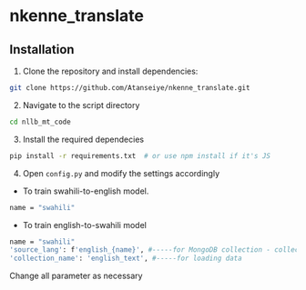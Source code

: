 # nkenne_translate

## Installation

1. Clone the repository and install dependencies:

```bash
git clone https://github.com/Atanseiye/nkenne_translate.git
```

2. Navigate to the script directory
```bash
cd nllb_mt_code
```

3. Install the required dependecies
```bash
pip install -r requirements.txt  # or use npm install if it's JS
```

4. Open `config.py` and modify the settings accordingly
- To train swahili-to-english model.
```bash
name = "swahili"
```

- To train english-to-swahili model
```bash
name = "swahili"
'source_lang': f'english_{name}', #-----for MongoDB collection - collection list
'collection_name': 'english_text', #-----for loading data
```

Change all parameter as necessary

